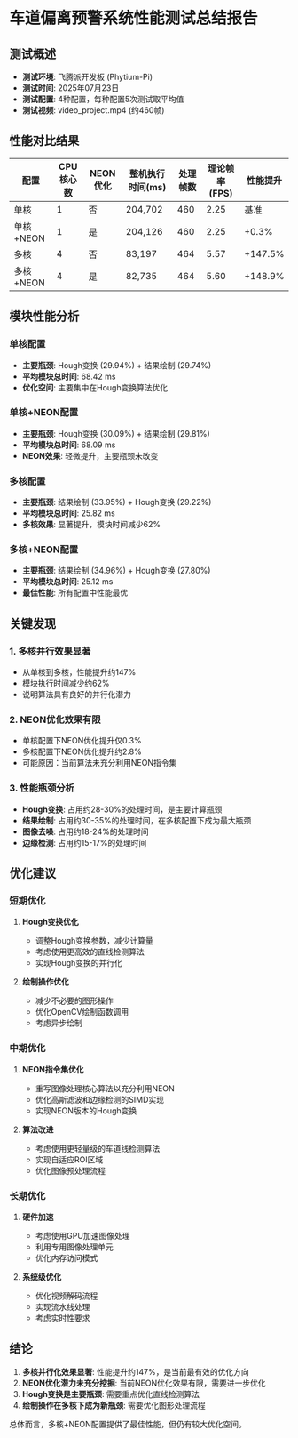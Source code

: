 # 车道偏离预警系统性能测试总结报告

## 测试概述
- **测试环境**: 飞腾派开发板 (Phytium-Pi)
- **测试时间**: 2025年07月23日
- **测试配置**: 4种配置，每种配置5次测试取平均值
- **测试视频**: video_project.mp4 (约460帧)

## 性能对比结果

| 配置 | CPU核心数 | NEON优化 | 整机执行时间(ms) | 处理帧数 | 理论帧率(FPS) | 性能提升 |
|------|-----------|----------|------------------|----------|---------------|----------|
| 单核 | 1 | 否 | 204,702 | 460 | 2.25 | 基准 |
| 单核+NEON | 1 | 是 | 204,126 | 460 | 2.25 | +0.3% |
| 多核 | 4 | 否 | 83,197 | 464 | 5.57 | +147.5% |
| 多核+NEON | 4 | 是 | 82,735 | 464 | 5.60 | +148.9% |

## 模块性能分析

### 单核配置
- **主要瓶颈**: Hough变换 (29.94%) + 结果绘制 (29.74%)
- **平均模块总时间**: 68.42 ms
- **优化空间**: 主要集中在Hough变换算法优化

### 单核+NEON配置
- **主要瓶颈**: Hough变换 (30.09%) + 结果绘制 (29.81%)
- **平均模块总时间**: 68.09 ms
- **NEON效果**: 轻微提升，主要瓶颈未改变

### 多核配置
- **主要瓶颈**: 结果绘制 (33.95%) + Hough变换 (29.22%)
- **平均模块总时间**: 25.82 ms
- **多核效果**: 显著提升，模块时间减少62%

### 多核+NEON配置
- **主要瓶颈**: 结果绘制 (34.96%) + Hough变换 (27.80%)
- **平均模块总时间**: 25.12 ms
- **最佳性能**: 所有配置中性能最优

## 关键发现

### 1. 多核并行效果显著
- 从单核到多核，性能提升约147%
- 模块执行时间减少约62%
- 说明算法具有良好的并行化潜力

### 2. NEON优化效果有限
- 单核配置下NEON优化提升仅0.3%
- 多核配置下NEON优化提升约2.8%
- 可能原因：当前算法未充分利用NEON指令集

### 3. 性能瓶颈分析
- **Hough变换**: 占用约28-30%的处理时间，是主要计算瓶颈
- **结果绘制**: 占用约30-35%的处理时间，在多核配置下成为最大瓶颈
- **图像去噪**: 占用约18-24%的处理时间
- **边缘检测**: 占用约15-17%的处理时间

## 优化建议

### 短期优化
1. **Hough变换优化**
   - 调整Hough变换参数，减少计算量
   - 考虑使用更高效的直线检测算法
   - 实现Hough变换的并行化

2. **绘制操作优化**
   - 减少不必要的图形操作
   - 优化OpenCV绘制函数调用
   - 考虑异步绘制

### 中期优化
1. **NEON指令集优化**
   - 重写图像处理核心算法以充分利用NEON
   - 优化高斯滤波和边缘检测的SIMD实现
   - 实现NEON版本的Hough变换

2. **算法改进**
   - 考虑使用更轻量级的车道线检测算法
   - 实现自适应ROI区域
   - 优化图像预处理流程

### 长期优化
1. **硬件加速**
   - 考虑使用GPU加速图像处理
   - 利用专用图像处理单元
   - 优化内存访问模式

2. **系统级优化**
   - 优化视频解码流程
   - 实现流水线处理
   - 考虑实时性要求

## 结论

1. **多核并行化效果显著**: 性能提升约147%，是当前最有效的优化方向
2. **NEON优化潜力未充分挖掘**: 当前NEON优化效果有限，需要进一步优化
3. **Hough变换是主要瓶颈**: 需要重点优化直线检测算法
4. **绘制操作在多核下成为新瓶颈**: 需要优化图形处理流程

总体而言，多核+NEON配置提供了最佳性能，但仍有较大优化空间。 